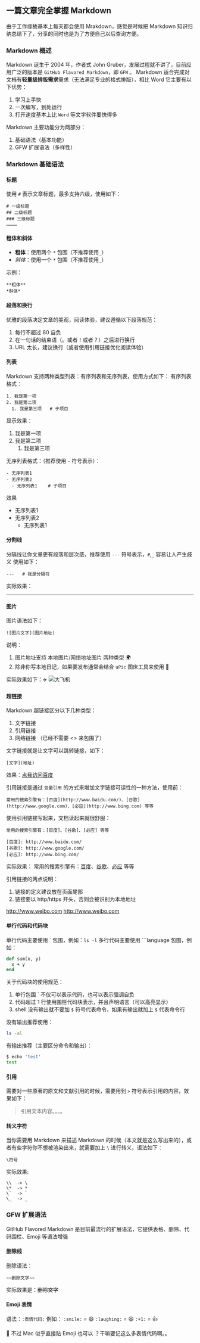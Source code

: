 ## 一篇文章完全掌握 Markdown

由于工作缘故基本上每天都会使用 Mrakdown，感觉是时候把 Markdown 知识归纳总结下了，分享的同时也是为了方便自己以后查询方便。

### Markdown 概述

Markdown 诞生于 2004 年，作者式 John Gruber，发展过程就不讲了，目前应用广泛的版本是 `GitHub Flavored Markdown`，即 `GFW` 。 Markdown 适合完成对文档有**轻量级排版需求**需求（无法满足专业的格式排版），相比 Word 它主要有以下优势：
1. 学习上手快
2. 一次编写，到处运行
3. 打开速度基本上比 `Word` 等文字软件要快得多

Markdown 主要功能分为两部分：
1. 基础语法（基本功能）
2. GFW 扩展语法（多样性）

### Markdown 基础语法

#### 标题
使用 `#` 表示文章标题，最多支持六级，使用如下：
```
# 一级标题
## 二级标题
### 三级标题
…………
```

#### 粗体和斜体
* **粗体**：使用两个 `*` 包围（不推荐使用`_`）
* *斜体*：使用一个 `*` 包围（不推荐使用`_`）

示例：
```
**粗体**
*斜体*
```

#### 段落和换行
优雅的段落决定文章的美观，阅读体验，建议遵循以下段落规范：
1. 每行不超过 80 自负
2. 在一句话的结束语（。或者！或者？）之后进行换行
3. URL 太长，建议换行（或者使用引用链接优化阅读体验）


#### 列表
Markdown 支持两种类型列表：有序列表和无序列表，使用方式如下：
有序列表格式：
```
1. 我是第一项
2. 我是第二项
  1. 我是第三项   # 子项目
```

显示效果：
1. 我是第一项
2. 我是第二项
   1. 我是第三项

无序列表格式：（推荐使用 `-` 符号表示）：
```
- 无序列表1
- 无序列表2
  - 无序列表1    # 子项目
```
效果
- 无序列表1
- 无序列表2
  - 无序列表1

#### 分割线
分隔线让你文章更有段落和层次感，推荐使用 `---` 符号表示，`#`,`_` 容易让人产生歧义
使用如下：
```
---   # 我是分隔符
```
实际效果：

---


#### 图片
图片语法如下：
```
![图片文字](图片地址)
```
说明：
1. 图片地址支持 本地图片/网络地址图片 两种类型 🌍
2. 除非你写本地日记，如果要发布通常会结合 `uPic` 图床工具来使用 🔧

实际效果如下：✈️
![大飞机](https://pcloud-1258173945.cos.ap-guangzhou.myqcloud.com/uPic/3heqmF.png)

#### 超链接

Markdown 超链接区分以下几种类型：
1. 文字链接
2. 引用链接
3. 网络链接 （已经不需要 <> 来包围了）

文字链接就是让文字可以跳转链接，如下：
```
[文字](地址)
```
效果：[点我访问百度](http://www.baidu.com/)

引用链接是通过 `变量引用` 的方式来增加文字链接可读性的一种方法，使用前：
```
常用的搜索引擎有：[百度](http://www.baidu.com/)、[谷歌](http://www.google.com)、[必应](http://www.bing.com) 等等
```
使用引用链接写起来，文档读起来就很舒服：
```
常用的搜索引擎有：[百度]、[谷歌]、[必应] 等等

[百度]: http://www.baidu.com/
[谷歌]: http://www.google.com/
[必应]: http://www.bing.com/
```
实际效果：
常用的搜索引擎有：[百度]、[谷歌]、[必应] 等等

[百度]: http://www.baidu.com/
[谷歌]: http://www.google.com/
[必应]: http://www.bing.com/


引用链接的两点说明：
1. 链接的定义建议放在页面尾部
2. 链接要以 http/https 开头，否则会被识别为本地地址

<http://www.weibo.com>
http://www.weibo.com

#### 单行代码和代码块

单行代码主要使用 \` 包围，例如：`ls -l` 
多行代码主要使用 ```language 包围，例如：
```ruby
def sum(x, y)
  x + y
end
```

关于代码块的使用规范：
1. 单行包围 \` 不仅可以表示代码，也可以表示强调自负
2. 代码超过 1 行使用围栏代码块表示，并且声明语言（可以高亮显示）
3. shell 没有输出就不要加 `$` 符号代表命令，如果有输出就加上 `$` 代表命令行

没有输出推荐使用：
```sh
ls -al
```

有输出推荐（主要区分命令和输出）：
```sh
$ echo 'test'
test
```

#### 引用
需要对一些原著的原文和文献引用的时候，需要用到 `>` 符号表示引用的内容，效果如下：
> 引用文本内容。。。。

#### 转义字符
当你需要用 Markdown 来描述 Markdown 的时候（本文就是这么写出来的），或者有些字符你不想被渲染出来，就需要加上 `\` 进行转义，语法如下：
```
\符号
```
实际效果:
```
\\  -> \
\*  -> *
\`  -> `
\_  -> _
```


### GFW 扩展语法
GitHub Flavored Markdown 是目前最流行的扩展语法，它提供表格、删除、代码围栏、Emoji 等语法增强

#### 删除线
删除语法：
```
~~删除文字~~
```
实际效果是：~~删除文字~~

#### Emoji 表情
语法：`:表情代码:`
例如：
`:smile:` = :smile:
`:laughing:` = :laughing:
`:+1:` = :+1:

👻 不过 Mac 似乎直接贴 Emoji 也可以 ？干嘛要记这么多表情代码啊。。